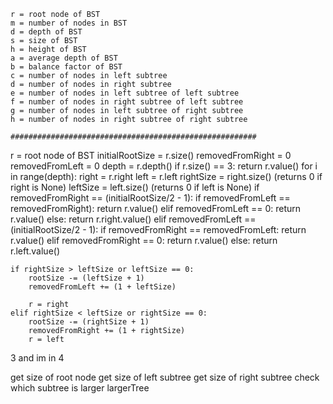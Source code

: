     r = root node of BST
    m = number of nodes in BST
    d = depth of BST
    s = size of BST
    h = height of BST
    a = average depth of BST
    b = balance factor of BST
    c = number of nodes in left subtree
    d = number of nodes in right subtree
    e = number of nodes in left subtree of left subtree
    f = number of nodes in right subtree of left subtree
    g = number of nodes in left subtree of right subtree
    h = number of nodes in right subtree of right subtree

    #######################################################

r = root node of BST
initialRootSize = r.size()
removedFromRight = 0
removedFromLeft = 0
depth = r.depth()
if r.size() == 3:
    return r.value()
for i in range(depth):
    right = r.right
    left = r.left
    rightSize = right.size() (returns 0 if right is None)
    leftSize = left.size() (returns 0 if left is None)
    if removedFromRight == (initialRootSize/2 - 1):
        if removedFromLeft == removedFromRight):
            return r.value()
        elif removedFromLeft == 0:
            return r.value()
        else:
            return r.right.value()
    elif removedFromLeft == (initialRootSize/2 - 1):
        if removedFromRight == removedFromLeft:
            return r.value()
        elif removedFromRight == 0:
            return r.value()
        else:
            return r.left.value()

    if rightSize > leftSize or leftSize == 0:
        rootSize -= (leftSize + 1)
        removedFromLeft += (1 + leftSize)

        r = right
    elif rightSize < leftSize or rightSize == 0:
        rootSize -= (rightSize + 1)
        removedFromRight += (1 + rightSize)
        r = left

3 and im in 4

get size of root node
get size of left subtree
get size of right subtree
check which subtree is larger
largerTree